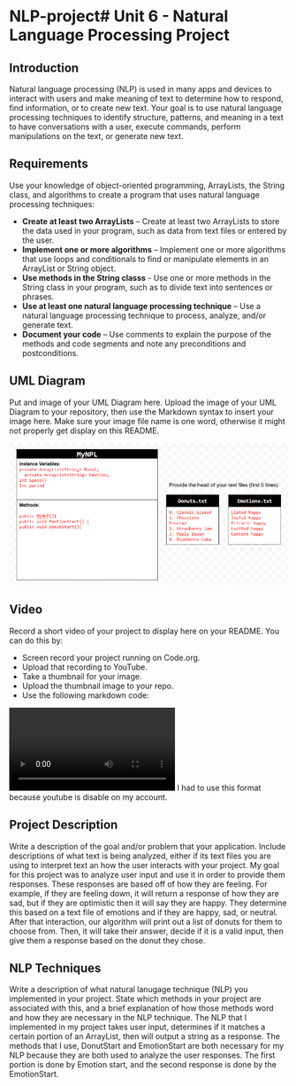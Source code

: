 # NLP-project# Unit 6 - Natural Language Processing Project

## Introduction

Natural language processing (NLP) is used in many apps and devices to interact with users and make meaning of text to determine how to respond, find information, or to create new text. Your goal is to use natural language processing techniques to identify structure, patterns, and meaning in a text to have conversations with a user, execute commands, perform manipulations on the text, or generate new text.

## Requirements

Use your knowledge of object-oriented programming, ArrayLists, the String class, and algorithms to create a program that uses natural language processing techniques:

- **Create at least two ArrayLists** – Create at least two ArrayLists to store the data used in your program, such as data from text files or entered by the user.
- **Implement one or more algorithms** – Implement one or more algorithms that use loops and conditionals to find or manipulate elements in an ArrayList or String object.
- **Use methods in the String classs** - Use one or more methods in the String class in your program, such as to divide text into sentences or phrases.
- **Use at least one natural language processing technique** – Use a natural language processing technique to process, analyze, and/or generate text.
- **Document your code** – Use comments to explain the purpose of the methods and code segments and note any preconditions and postconditions.

## UML Diagram

Put and image of your UML Diagram here. Upload the image of your UML Diagram to your repository, then use the Markdown syntax to insert your image here. Make sure your image file name is one word, otherwise it might not properly get display on this README.

![alt text](image.png)

## Video

Record a short video of your project to display here on your README. You can do this by:

- Screen record your project running on Code.org.
- Upload that recording to YouTube.
- Take a thumbnail for your image.
- Upload the thumbnail image to your repo.
- Use the following markdown code:

<video controls src="20250305-1751-57.1620485.mp4" title="Title"></video>
I had to use this format because youtube is disable on my account.

## Project Description

Write a description of the goal and/or problem that your application. Include descriptions of what text is being analyzed, either if its text files you are using to interpret text an how the user interacts with your project.
My goal for this project was to analyze user input and use it in order to provide them responses. These responses are based off of how they are feeling. For example, if they are feeling down, it will return a response of how they are sad, but if they are optimistic then it will say they are happy. They determine this based on a text file of emotions and if they are happy, sad, or neutral. After that interaction, our algorithm will print out a list of donuts for them to choose from. Then, it will take their answer, decide if it is a valid input, then give them a response based on the donut they chose.

## NLP Techniques

Write a description of what natural lanugage technique (NLP) you implemented in your project. State which methods in your project are associated with this, and a brief explanation of how those methods word and how they are necessary in the NLP technique. 
The NLP that I implemented in my project takes user input, determines if it matches a certain portion of an ArrayList, then will output a string as a response. The methods that I use, DonutStart and EmotionStart are both necessary for my NLP because they are both used to analyze the user responses. The first portion is done by Emotion start, and the second response is done by the EmotionStart.